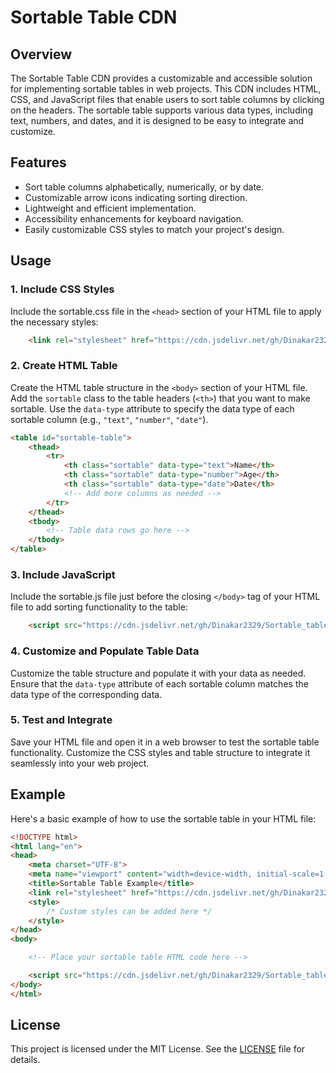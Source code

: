
# Sortable Table CDN

## Overview

The Sortable Table CDN provides a customizable and accessible solution for implementing sortable tables in web projects. This CDN includes HTML, CSS, and JavaScript files that enable users to sort table columns by clicking on the headers. The sortable table supports various data types, including text, numbers, and dates, and it is designed to be easy to integrate and customize.

## Features

- Sort table columns alphabetically, numerically, or by date.
- Customizable arrow icons indicating sorting direction.
- Lightweight and efficient implementation.
- Accessibility enhancements for keyboard navigation.
- Easily customizable CSS styles to match your project's design.

## Usage

### 1. Include CSS Styles

Include the sortable.css file in the `<head>` section of your HTML file to apply the necessary styles:

```html
    <link rel="stylesheet" href="https://cdn.jsdelivr.net/gh/Dinakar2329/Sortable_table.github.io//sortable.css"> 
```

### 2. Create HTML Table

Create the HTML table structure in the `<body>` section of your HTML file. Add the `sortable` class to the table headers (`<th>`) that you want to make sortable. Use the `data-type` attribute to specify the data type of each sortable column (e.g., `"text"`, `"number"`, `"date"`).

```html
<table id="sortable-table">
    <thead>
        <tr>
            <th class="sortable" data-type="text">Name</th>
            <th class="sortable" data-type="number">Age</th>
            <th class="sortable" data-type="date">Date</th>
            <!-- Add more columns as needed -->
        </tr>
    </thead>
    <tbody>
        <!-- Table data rows go here -->
    </tbody>
</table>
```

### 3. Include JavaScript

Include the sortable.js file just before the closing `</body>` tag of your HTML file to add sorting functionality to the table:

```html
    <script src="https://cdn.jsdelivr.net/gh/Dinakar2329/Sortable_table/sortable.js"></script>
```

### 4. Customize and Populate Table Data

Customize the table structure and populate it with your data as needed. Ensure that the `data-type` attribute of each sortable column matches the data type of the corresponding data.

### 5. Test and Integrate

Save your HTML file and open it in a web browser to test the sortable table functionality. Customize the CSS styles and table structure to integrate it seamlessly into your web project.

## Example

Here's a basic example of how to use the sortable table in your HTML file:

```html
<!DOCTYPE html>
<html lang="en">
<head>
    <meta charset="UTF-8">
    <meta name="viewport" content="width=device-width, initial-scale=1.0">
    <title>Sortable Table Example</title>
    <link rel="stylesheet" href="https://cdn.jsdelivr.net/gh/Dinakar2329/Sortable_table.github.io//sortable.css"> 
    <style>
        /* Custom styles can be added here */
    </style>
</head>
<body>

    <!-- Place your sortable table HTML code here -->

    <script src="https://cdn.jsdelivr.net/gh/Dinakar2329/Sortable_table/sortable.js"></script>
</body>
</html>
```


## License

This project is licensed under the MIT License. See the [LICENSE](LICENSE) file for details.
```
